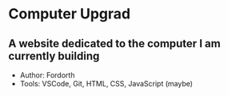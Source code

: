 # Computer Upgrad

## A website dedicated to the computer I am currently building

- Author: Fordorth
- Tools: VSCode, Git, HTML, CSS, JavaScript (maybe)
